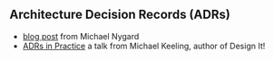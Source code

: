 ## Architecture Decision Records (ADRs)

* [blog post](http://thinkrelevance.com/blog/2011/11/15/documenting-architecture-decisions) from Michael Nygard
* [ADRs in Practice](https://www.youtube.com/watch?v=41NVge3_cYo&app=desktop) a talk from Michael Keeling, author of Design It!